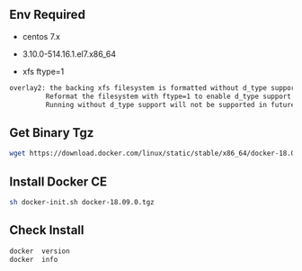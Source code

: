## Env Required

- centos 7.x

- 3.10.0-514.16.1.el7.x86_64

-  xfs ftype=1

```bash
overlay2: the backing xfs filesystem is formatted without d_type support, which leads to incorrect behavior.
         Reformat the filesystem with ftype=1 to enable d_type support.
         Running without d_type support will not be supported in future releases.
```

## Get Binary Tgz

```bash
wget https://download.docker.com/linux/static/stable/x86_64/docker-18.09.0.tgz
```

## Install Docker CE 

```bash
sh docker-init.sh docker-18.09.0.tgz
```

## Check Install

```bash
docker  version 
docker  info
```
